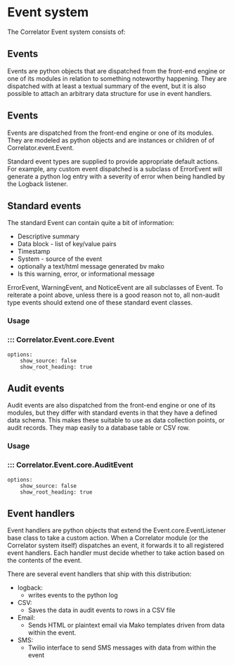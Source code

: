 # Event system

The Correlator Event system consists of:

## Events

Events are python objects that are dispatched from the front-end engine or one of its modules in relation to 
something noteworthy happening. They are dispatched with at least a textual summary of the event, but it is also
possible to attach an arbitrary data structure for use in event handlers.


## Events

Events are dispatched from the front-end engine or one of its modules. They are modeled as python objects and
are instances or children of of Correlator.event.Event.

Standard event types are supplied to provide appropriate default actions. For example, any custom event
dispatched is a subclass of ErrorEvent will generate a python log entry with a severity of error when
being handled by the Logback listener.

## Standard events

The standard Event can contain quite a bit of information:

- Descriptive summary
- Data block - list of key/value pairs
- Timestamp
- System - source of the event
- optionally a text/html message generated bv mako
- Is this warning, error, or informational message

ErrorEvent, WarningEvent, and NoticeEvent are all subclasses of Event. To reiterate a point above, unless there is a
good reason not to, all non-audit type events should extend one of these standard event classes. 

### Usage
### ::: Correlator.Event.core.Event
    options:
        show_source: false
        show_root_heading: true


## Audit events

Audit events are also dispatched from the front-end engine or one of its modules, but they differ with standard
events in that they have a defined data schema. This makes these suitable to use as data collection points, or audit records. They map easily to a database table or CSV row.

### Usage
### ::: Correlator.Event.core.AuditEvent
    options:
        show_source: false
        show_root_heading: true

## Event handlers

Event handlers are python objects that extend the Event.core.EventListener base class to take a custom action. When a 
Correlator module (or the Correlator system itself) dispatches an event, it forwards it to all registered event
handlers. Each handler must decide whether to take action based on the contents of the event.

There are several event handlers that ship with this distribution:

- logback:
    - writes events to the python log
- CSV:
    - Saves the data in audit events to rows in a CSV file
- Email:
    - Sends HTML or plaintext email via Mako templates driven from data within the event.
- SMS:
    - Twilio interface to send SMS messages with data from within the event
